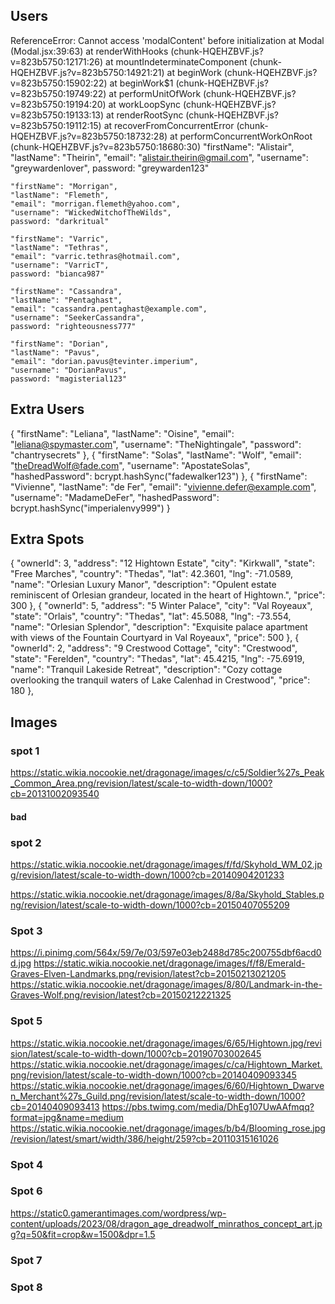 ## Users
ReferenceError: Cannot access 'modalContent' before initialization
    at Modal (Modal.jsx:39:63)
    at renderWithHooks (chunk-HQEHZBVF.js?v=823b5750:12171:26)
    at mountIndeterminateComponent (chunk-HQEHZBVF.js?v=823b5750:14921:21)
    at beginWork (chunk-HQEHZBVF.js?v=823b5750:15902:22)
    at beginWork$1 (chunk-HQEHZBVF.js?v=823b5750:19749:22)
    at performUnitOfWork (chunk-HQEHZBVF.js?v=823b5750:19194:20)
    at workLoopSync (chunk-HQEHZBVF.js?v=823b5750:19133:13)
    at renderRootSync (chunk-HQEHZBVF.js?v=823b5750:19112:15)
    at recoverFromConcurrentError (chunk-HQEHZBVF.js?v=823b5750:18732:28)
    at performConcurrentWorkOnRoot (chunk-HQEHZBVF.js?v=823b5750:18680:30)
    "firstName": "Alistair",
    "lastName": "Theirin",
    "email": "alistair.theirin@gmail.com",
    "username": "greywardenlover",
    password: "greywarden123"

    "firstName": "Morrigan",
    "lastName": "Flemeth",
    "email": "morrigan.flemeth@yahoo.com",
    "username": "WickedWitchofTheWilds",
    password: "darkritual"

    "firstName": "Varric",
    "lastName": "Tethras",
    "email": "varric.tethras@hotmail.com",
    "username": "VarricT",
    password: "bianca987"

    "firstName": "Cassandra",
    "lastName": "Pentaghast",
    "email": "cassandra.pentaghast@example.com",
    "username": "SeekerCassandra",
    password: "righteousness777"

    "firstName": "Dorian",
    "lastName": "Pavus",
    "email": "dorian.pavus@tevinter.imperium",
    "username": "DorianPavus",
    password: "magisterial123"


## Extra Users
{
  "firstName": "Leliana",
  "lastName": "Oisine",
  "email": "leliana@spymaster.com",
  "username": "TheNightingale",
  "password": "chantrysecrets"
},
{
    "firstName": "Solas",
    "lastName": "Wolf",
    "email": "theDreadWolf@fade.com",
    "username": "ApostateSolas",
    "hashedPassword": bcrypt.hashSync("fadewalker123")
},
{
    "firstName": "Vivienne",
    "lastName": "de Fer",
    "email": "vivienne.defer@example.com",
    "username": "MadameDeFer",
    "hashedPassword": bcrypt.hashSync("imperialenvy999")
}

## Extra Spots
{
    "ownerId": 3,
    "address": "12 Hightown Estate",
    "city": "Kirkwall",
    "state": "Free Marches",
    "country": "Thedas",
    "lat": 42.3601,
    "lng": -71.0589,
    "name": "Orlesian Luxury Manor",
    "description": "Opulent estate reminiscent of Orlesian grandeur, located in the heart of Hightown.",
    "price": 300
  },
  {
    "ownerId": 5,
    "address": "5 Winter Palace",
    "city": "Val Royeaux",
    "state": "Orlais",
    "country": "Thedas",
    "lat": 45.5088,
    "lng": -73.554,
    "name": "Orlesian Splendor",
    "description": "Exquisite palace apartment with views of the Fountain Courtyard in Val Royeaux",
    "price": 500
  },
  {
    "ownerId": 2,
    "address": "9 Crestwood Cottage",
    "city": "Crestwood",
    "state": "Ferelden",
    "country": "Thedas",
    "lat": 45.4215,
    "lng": -75.6919,
    "name": "Tranquil Lakeside Retreat",
    "description": "Cozy cottage overlooking the tranquil waters of Lake Calenhad in Crestwood",
    "price": 180
  },



## Images
### spot 1
<!-- https://static.wikia.nocookie.net/dragonage/images/7/70/Peak.jpg/revision/latest?cb=20091210191621 -->
<!-- https://static.wikia.nocookie.net/dragonage/images/5/54/Soldier%27s_Peak_Entrance_Hall.png/revision/latest/scale-to-width-down/1000?cb=20131002094537 -->
https://static.wikia.nocookie.net/dragonage/images/c/c5/Soldier%27s_Peak_Common_Area.png/revision/latest/scale-to-width-down/1000?cb=20131002093540
#### bad
<!-- https://static.wikia.nocookie.net/dragonage/images/1/11/Soldier%27s_Peak_Warden-Commander%27s_Office.png/revision/latest?cb=20131002094005 -->
<!-- https://static.wikia.nocookie.net/dragonage/images/b/b5/Soldier%27s_Peak_Tower_interior.png/revision/latest/scale-to-width-down/1000?cb=20131002093750 -->

### spot 2
<!-- https://static.wikia.nocookie.net/dragonage/images/d/d0/Skyhold_Exterior.png/revision/latest/scale-to-width-down/1000?cb=20150718094736 -->
<!-- https://static.wikia.nocookie.net/dragonage/images/d/d4/Skyhold_Courtyard.png/revision/latest/scale-to-width-down/1000?cb=20210620193724 -->
<!-- https://static.wikia.nocookie.net/dragonage/images/e/ec/Inquisitor%27s_Quarters.png/revision/latest/scale-to-width-down/1000?cb=20150407053457 -->
https://static.wikia.nocookie.net/dragonage/images/f/fd/Skyhold_WM_02.jpg/revision/latest/scale-to-width-down/1000?cb=20140904201233
<!-- https://static.wikia.nocookie.net/dragonage/images/7/7b/Skyhold_Garden.png/revision/latest/scale-to-width-down/1000?cb=20150407053457 -->
https://static.wikia.nocookie.net/dragonage/images/8/8a/Skyhold_Stables.png/revision/latest/scale-to-width-down/1000?cb=20150407055209
<!-- https://static.wikia.nocookie.net/dragonage/images/d/d0/Skyhold_Exterior.png/revision/latest/scale-to-width-down/1000?cb=20150718094736 -->


### Spot 3
<!-- https://static.wikia.nocookie.net/dragonage/images/3/32/Emerald_Graves_Inquisition.jpg/revision/latest/scale-to-width-down/1000?cb=20150107042135 -->
<!-- https://starandshadow.wordpress.com/wp-content/uploads/2015/03/emerald-graves.jpg?w=300 -->
https://i.pinimg.com/564x/59/7e/03/597e03eb2488d785c200755dbf6acd0d.jpg
https://static.wikia.nocookie.net/dragonage/images/f/f8/Emerald-Graves-Elven-Landmarks.png/revision/latest?cb=20150213021205
https://static.wikia.nocookie.net/dragonage/images/8/80/Landmark-in-the-Graves-Wolf.png/revision/latest?cb=20150212221325

### Spot 5
<!-- https://static.wikia.nocookie.net/dragonage/images/7/7d/Hightown_DA2.png/revision/latest/scale-to-width-down/1000?cb=20140409093317 -->
<!-- https://static.wikia.nocookie.net/dragonage/images/d/d2/Hightown-02-p.jpg/revision/latest/scale-to-width-down/1000?cb=20190706122746 -->
https://static.wikia.nocookie.net/dragonage/images/6/65/Hightown.jpg/revision/latest/scale-to-width-down/1000?cb=20190703002645
https://static.wikia.nocookie.net/dragonage/images/c/ca/Hightown_Market.png/revision/latest/scale-to-width-down/1000?cb=20140409093345
https://static.wikia.nocookie.net/dragonage/images/6/60/Hightown_Dwarven_Merchant%27s_Guild.png/revision/latest/scale-to-width-down/1000?cb=20140409093413
https://pbs.twimg.com/media/DhEg107UwAAfmqq?format=jpg&name=medium
https://static.wikia.nocookie.net/dragonage/images/b/b4/Blooming_rose.jpg/revision/latest/smart/width/386/height/259?cb=20110315161026


### Spot 4
<!-- https://static0.gamerantimages.com/wordpress/wp-content/uploads/2022/11/ser.jpg?q=50&fit=contain&w=1140&h=&dpr=1.5 -->
<!-- https://static0.gamerantimages.com/wordpress/wp-content/uploads/2023/08/dragon_age_dreadwolf_concept_art.jpg?q=50&fit=contain&w=1140&h=&dpr=1.5 -->
<!-- https://i.postimg.cc/8z06Wv5W/Dragon-Age-The-World-of-Thedas-v1-078.jpg -->

### Spot 6
<!-- https://static.wikia.nocookie.net/dragonage/images/8/8a/Veilguard_promotional_4.jpg/revision/latest/scale-to-width-down/1000?cb=20240610030625 -->
<!-- https://static.wikia.nocookie.net/dragonage/images/2/27/Minrathous_Docktown.jpeg/revision/latest/scale-to-width-down/1000?cb=20240611023510 -->
https://static0.gamerantimages.com/wordpress/wp-content/uploads/2023/08/dragon_age_dreadwolf_minrathos_concept_art.jpg?q=50&fit=crop&w=1500&dpr=1.5
<!-- https://static.wixstatic.com/media/c99ec0_43c957cefc1148b083c93428abf6f9ce~mv2.png/v1/fill/w_980,h_420,al_c,q_90,usm_0.66_1.00_0.01,enc_auto/c99ec0_43c957cefc1148b083c93428abf6f9ce~mv2.png -->

### Spot 7
<!-- https://static.wikia.nocookie.net/dragonage/images/c/c7/Denerim.JPG/revision/latest?cb=20091001003154 -->
<!-- https://static.wikia.nocookie.net/dragonage/images/a/a8/Denerim1.jpg/revision/latest?cb=20121230023952 -->
<!-- https://static.wikia.nocookie.net/dragonage/images/1/18/Denerim2.jpg/revision/latest/scale-to-width-down/1000?cb=20121230024100 -->

### Spot 8
<!-- https://static1.thegamerimages.com/wordpress/wp-content/uploads/2021/06/villa-maurel.png?q=50&fit=crop&w=740&dpr=1.5 -->
<!-- https://i.ytimg.com/vi/BTpk9goBKhI/maxresdefault.jpg -->
